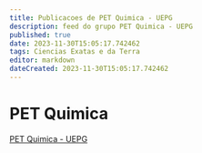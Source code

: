 ```yaml
---
title: Publicacoes de PET Quimica - UEPG 
description: feed do grupo PET Quimica - UEPG
published: true
date: 2023-11-30T15:05:17.742462
tags: Ciencias Exatas e da Terra
editor: markdown
dateCreated: 2023-11-30T15:05:17.742462
---
```


# PET Quimica
[PET Quimica - UEPG](/grupo/211PETQuimicaUEPG)